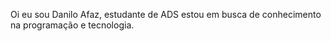 Oi eu sou Danilo Afaz, estudante de ADS
estou em busca de conhecimento na programação 
e tecnologia.
